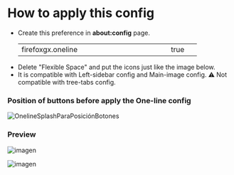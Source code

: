 # How to apply this config

<ul><li>Create this preference in <b>about:config</b> page.</li>
<table><tr>
    <td width="320px">firefoxgx.oneline</td>
    <td width="50px">true</td></tr>
</table>
<li>Delete "Flexible Space" and put the icons just like the image below. </li>
<li>It is compatible with Left-sidebar config and Main-image config. ⚠ Not compatible with tree-tabs config.</li>
</ul>

### Position of buttons before apply the One-line config

![OnelineSplashParaPosiciónBotones](https://user-images.githubusercontent.com/22057609/213766636-6cc2cbe4-4c1d-4b6a-92d1-323857a420f0.png)

### Preview

![imagen](https://user-images.githubusercontent.com/22057609/196294613-0d40bef9-e1e2-4ec3-a44e-b6ff3cce5433.png)

![imagen](https://user-images.githubusercontent.com/22057609/206764591-03a8766e-6f83-4343-a5a6-aa2db6e1addf.png)
